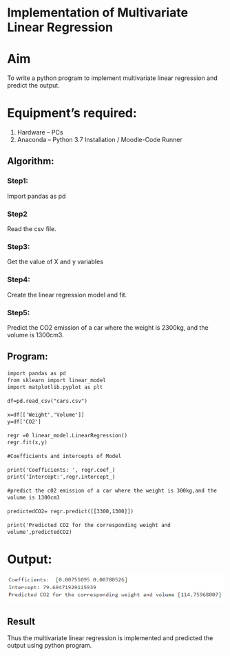 # Implementation of Multivariate Linear Regression
# Aim
To write a python program to implement multivariate linear regression and predict the output.
# Equipment’s required:
1.	Hardware – PCs
2.	Anaconda – Python 3.7 Installation / Moodle-Code Runner
## Algorithm:
### Step1:

Import pandas as pd
### Step2
Read the csv file.


### Step3:
Get the value of X and y variables


### Step4:
Create the linear regression model and fit.


### Step5:
Predict the CO2 emission of a car where the weight is 2300kg, and the volume is 1300cm3.


## Program:
```
import pandas as pd
from sklearn import linear_model
import matplotlib.pyplot as plt

df=pd.read_csv("cars.csv")

x=df[['Weight','Volume']]
y=df['CO2']

regr =0 linear_model.LinearRegression()
regr.fit(x,y)

#Coefficients and intercepts of Model

print('Coefficients: ', regr.coef_)
print('Intercept:',regr.intercept_)

#predict the c02 emission of a car where the weight is 300kg,and the volume is 1300cm3

predictedCO2= regr.predict([[3300,1300]])

print('Predicted CO2 for the corresponding weight and volume',predictedCO2)
```
# Output:
![output](multi.png)


## Result
Thus the multivariate linear regression is implemented and predicted the output using python program.